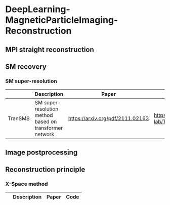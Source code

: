 # DeepLearning-MagneticParticleImaging-Reconstruction
## MPI straight reconstruction

## SM recovery

### SM super-resolution

| | Description | Paper | Code |
|------|-------|------|------|
|TranSMS |SM super-resolution method based on transformer network |<https://arxiv.org/pdf/2111.02163> |<https://github.com/icon-lab/TranSMS> |


## Image postprocessing

## Reconstruction principle

### X-Space method
| | Description | Paper | Code |
|------|-------|------|------|

